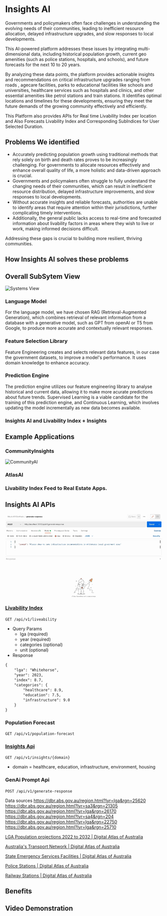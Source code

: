 # Insights AI
Governments and policymakers often face challenges in understanding the evolving needs of their communities, leading to inefficient resource allocation, delayed infrastructure upgrades, and slow responses to local developments. 

This AI-powered platform addresses these issues by integrating multi-dimensional data, including historical population growth, current geo amenities (such as police stations, hospitals, and schools), and future forecasts for the next 10 to 20 years. 

By analyzing these data points, the platform provides actionable insights and recommendations on critical infrastructure upgrades ranging from roads , agecare facilities, parks to educational facilities like schools and universities, healthcare services such as hospitals and clinics, and other essential amenities like petrol stations and train stations. It identifies optimal locations and timelines for these developments, ensuring they meet the future demands of the growing community effectively and efficiently.

This Platform also provides APIs for Real time Livability Index per location and Also Forecasts Livability Index and Corresponding SubIndices for User Selected Duration. 

## Problems We identified
* Accurately predicting population growth using traditional methods that rely solely on birth and death rates proves to be increasingly challenging. For governments to allocate resources effectively and enhance overall quality of life, a more holistic and data-driven approach is crucial.
* Governments and policymakers often struggle to fully understand the changing needs of their communities, which can result in inefficient resource distribution, delayed infrastructure improvements, and slow responses to local developments.
* Without accurate insights and reliable forecasts, authorities are unable to identify areas that require attention within their jurisdictions, further complicating timely interventions.
* Additionally, the general public lacks access to real-time and forecasted information about livability factors in areas where they wish to live or work, making informed decisions difficult.

Addressing these gaps is crucial to building more resilient, thriving communities.


## How Insights AI solves these problems
 

## Overall SubSytem View

<img width="1182" alt="Systems View" src="https://github.com/user-attachments/assets/2a8c3377-8a58-4372-a04e-7bb1578f6036">

### Language Model
For the language model, we have chosen RAG (Retrieval-Augmented Generation), which combines retrieval of relevant information from a database with a generative model, such as GPT from openAI or T5 from Google, to produce more accurate and contextually relevant responses.

 

### Feature Selection Library
Feature Engineering creates and selects relevant data features, in our case the government datasets, to improve a model's performance. It uses domain knowledge to enhance accuracy.

 

### Prediction Engine
The prediction engine utilizes our feature engineering library to analyse historical and current data, allowing it to make more acurate predictions about future trends. Supervised Learning is a viable candidate for the training of this prediction engine, and Continuous Learning, which involves updating the model incrementally as new data becomes available.


### Insights AI and Livability Index + Insights


## Example  Applications 

### CommunityInsights  
![CommunityAI](gif/CommunityAIRevised.gif)


### AtlasAI

### Livability Index Feed to Real Estate Apps.

## Insights AI APIs

![InsightsAPI](gif/api-govhack.gif)

### [Livability Index](https://github.com/stanfordpeng/govhack2024/blob/main/api-docs/livability.md)
`GET /api/v1/liveability`

* Query Params
    * lga (required)
    * year (required)
    * categories (optional)
    * unit (optional)
* Response
```
{
    "lga": "Whitehorse",
    "year": 2023,
    "index": 8.7,
    "categories": {
        "healthcare": 8.9,
        "education": 7.5,
        "infrastructure": 9.0
    }
}                 
```
### Population Forecast 
`GET /api/v1/population-forecast`

 ### [Insights Api](https://github.com/stanfordpeng/govhack2024/blob/main/api-docs/insights.md)
`GET /api/v1/insights/{domain}`
* domain = healthcare, education, infrastructure, environment, housing

### GenAi Prompt Api
`POST /api/v1/generate-response`

Data sources 
https://dbr.abs.gov.au/region.html?lyr=lga&rgn=25620
https://dbr.abs.gov.au/region.html?lyr=sa3&rgn=21305
https://dbr.abs.gov.au/region.html?lyr=lga&rgn=26170
https://dbr.abs.gov.au/region.html?lyr=sa4&rgn=204
https://dbr.abs.gov.au/region.html?lyr=lga&rgn=22750
https://dbr.abs.gov.au/region.html?lyr=lga&rgn=25710

[LGA Population projections 2022 to 2032 | Digital Atlas of Australia ](
https://digital.atlas.gov.au/datasets/5f866394db4a452da103bcaf9acf23fd_0/explore?location=-23.515642%2C-47.592505%2C3.98)

[Australia's Transport Network | Digital Atlas of Australia ](https://digital.atlas.gov.au/datasets/e5097c31e56545839b236a86b25546e7_2/explore?location=-23.476176%2C-47.606250%2C4.00)

[State Emergency Services Facilities | Digital Atlas of Australia ](https://digital.atlas.gov.au/datasets/d62af0ed9f7549e695eb8cb42b819c0d_5/explore?location=-23.476176%2C-47.606250%2C4.00)

[Police Stations | Digital Atlas of Australia](https://digital.atlas.gov.au/datasets/e5097c31e56545839b236a86b25546e7_2/explore?location=-23.476176%2C-47.606250%2C4.00)


[Railway Stations | Digital Atlas of Australia](
https://digital.atlas.gov.au/datasets/ce226ce26ed94a8f9b644b000cb8430e_0/explore?location=-20.215809%2C-45.615250%2C3.54)
## Benefits 

## Video Demonstration
